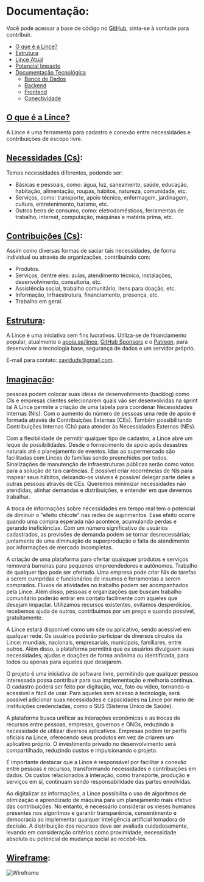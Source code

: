 # Documentação:

Você pode acessar a base de código no <a href="https://github.com/lince-social/lince">GitHub</a>, sinta-se à vontade para contribuir.

- [O que é a Lince?](#o-que-é-a-lince)
- [Estrutura](#estrutura)
- [Lince Atual](#lince-atual)
- [Potencial Impacto](#potencial-impacto)
- [Documentação Tecnológica](#documentação-tecnológica) 
  - [Banco de Dados](#banco-de-dados)
  - [Backend](#backend)
  - [Frontend](#frontend)
  - [Conectividade](#conectividade)

## [O que é a Lince?](#documentação)

A Lince é uma ferramenta para cadastro e conexão entre necessidades e contribuições de escopo livre.

## [Necessidades (Cs)](#documentação):

Temos necessidades diferentes, podendo ser:

- Básicas e pessoais, como: água, luz, saneamento, saúde, educação, habitação, alimentação, roupas, hábitos, natureza, comunidade, etc.
- Serviços, como: transporte, apoio técnico, enfermagem, jardinagem, cultura, entretenimento, turismo, etc.
- Outros bens de consumo, como: eletrodomésticos, ferramentas de trabalho, internet, computação, máquinas e matéria prima, etc.

## [Contribuições (Cs)](#documentação):

Assim como diversas formas de saciar tais necessidades, de forma individual ou através de organizações, contribuindo com:

 - Produtos.
 - Serviços, dentre eles: aulas, atendimento técnico, instalações, desenvolvimento, consultoria, etc.
 - Assistência social, trabalho comunitário, itens para doação, etc.
 - Informação, infraestrutura, financiamento, presença, etc.
 - Trabalho em geral.

## [Estrutura](#documentação):

A Lince é uma iniciativa sem fins lucrativos. Utiliza-se de financiamento popular, atualmente o [apoia.se/lince](https://www.apoia.se/lince), [GitHub Sponsors](https://github.com/sponsors/lince-social) e o [Patreon](https://www.patreon.com/lince_social), para desenvolver a tecnologia base, segurança de dados e um servidor próprio.

E-mail para contato: [xaviduds@gmail.com](mailto:xaviduds@gmail.com).

## [Imaginação](#documentação):
pessoas podem colocar suas ideias de desenvolvimento (backlog) como CIs e empresas clientes selecionarem quais vão ser desenvolvidas na sprint tal
A Lince permite a criação de uma tabela para coordenar Necessidades Internas (NIs). Com o aumento do número de pessoas uma rede de apoio é formada através de Contribuições Externas (CEs). Também possibilitando Contribuições Internas (CIs) para atender às Necessidades Externas (NEs).

Com a flexibilidade de permitir qualquer tipo de cadastro, a Lince abre um leque de possibilidades. Desde o fornecimento de apoio após desastres naturais até o planejamento de eventos. Idas ao supermercado são facilitadas com Linces de famílias sendo preenchidos por todos. Sinalizações de manutenção de infraestruturas públicas serão como votos para a solução de tais carências. É possível criar recorrências de NIs para mapear seus hábitos, deixando-os visíveis é possível delegar parte deles a outras pessoas através de CEs. Queremos minimizar necessidades não atendidas, alinhar demandas e distribuições, e entender em que devemos trabalhar.

A troca de informações sobre necessidades em tempo real tem o potencial de diminuir o "efeito chicote" nas redes de suprimentos. Esse efeito ocorre quando uma compra esperada não acontece, acumulando perdas e gerando ineficiências. Com um número significativo de usuários cadastrados, as previsões de demanda podem se tornar desnecessárias; juntamente de uma diminuição de superprodução e falta de atendimento por informações de mercado incompletas.

A criação de uma plataforma para ofertar quaisquer produtos e serviços removerá barreiras para pequenos empreendedores e autônomos. Trabalho de qualquer tipo pode ser ofertado. Uma empresa pode criar NIs de tarefas a serem cumpridas e funcionários de insumos e ferramentas a serem comprados. Fluxos de atividades no trabalho podem ser acompanhados pela Lince. Além disso, pessoas e organizações que buscam trabalho comunitário poderão entrar em contato facilmente com aqueles que desejam impactar. Utilizamos recursos existentes, evitamos desperdícios, recebemos ajuda de outros, contribuímos por um preço e quando possível, gratuitamente.

A Lince estará disponível como um site ou aplicativo, sendo acessível em qualquer rede. Os usuários poderão participar de diversos círculos da Lince: mundiais, nacionais, empresariais, municipais, familiares, entre outros. Além disso, a plataforma permitirá que os usuários divulguem suas necessidades, ajudas e doações de forma anônima ou identificada, para todos ou apenas para aqueles que desejarem.

O projeto é uma iniciativa de software livre, permitindo que qualquer pessoa interessada possa contribuir para sua implementação e melhoria contínua. O cadastro poderá ser feito por digitação, voz, foto ou vídeo, tornando-o acessível e fácil de usar. Para aqueles sem acesso à tecnologia, será possível adicionar suas necessidades e capacidades na Lince por meio de instituições credenciadas, como o SUS (Sistema Único de Saúde).

A plataforma busca unificar as interações econômicas e as trocas de recursos entre pessoas, empresas, governos e ONGs, reduzindo a necessidade de utilizar diversos aplicativos. Empresas podem ter perfis oficiais na Lince, oferecendo seus produtos em vez de criarem um aplicativo próprio. O investimento privado no desenvolvimento será compartilhado, reduzindo custos e impulsionando o projeto.

É importante destacar que a Lince é responsável por facilitar a conexão entre pessoas e recursos, transformando necessidades e contribuições em dados. Os custos relacionados à interação, como transporte, produção e serviços em si, continuam sendo responsabilidade das partes envolvidas.

Ao digitalizar as informações, a Lince possibilita o uso de algoritmos de otimização e aprendizado de máquina para um planejamento mais efetivo das contribuições. No entanto, é necessário considerar os vieses humanos presentes nos algoritmos e garantir transparência, consentimento e democracia ao implementar qualquer inteligência artificial tomadora de decisão. A distribuição dos recursos deve ser avaliada cuidadosamente, levando em consideração critérios como proximidade, necessidade absoluta ou potencial de mudança social ao recebê-los.

## [Wireframe](#documentação):

![Wireframe](https://github.com/lince-social/.github/blob/main/fotos/Lince%20Wireframe%20website%20desktop%20v0.0.1.png)

